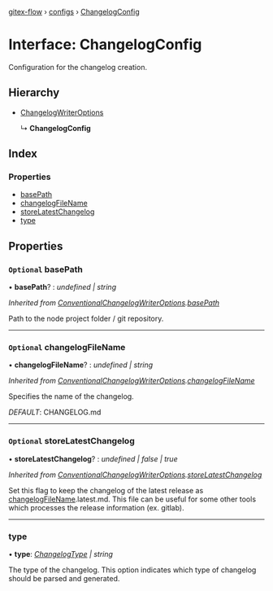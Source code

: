 [gitex-flow](../README.md) › [configs](../modules/configs.md) › [ChangelogConfig](configs.changelogconfig.md)

# Interface: ChangelogConfig

Configuration for the changelog creation.

## Hierarchy

* [ChangelogWriterOptions](changelog.changelogwriteroptions.md)

  ↳ **ChangelogConfig**

## Index

### Properties

* [basePath](configs.changelogconfig.md#optional-basepath)
* [changelogFileName](configs.changelogconfig.md#optional-changelogfilename)
* [storeLatestChangelog](configs.changelogconfig.md#optional-storelatestchangelog)
* [type](configs.changelogconfig.md#type)

## Properties

### `Optional` basePath

• **basePath**? : *undefined | string*

*Inherited from [ConventionalChangelogWriterOptions](changelog.conventionalchangelogwriteroptions.md).[basePath](changelog.conventionalchangelogwriteroptions.md#optional-basepath)*

Path to the node project folder / git repository.

___

### `Optional` changelogFileName

• **changelogFileName**? : *undefined | string*

*Inherited from [ConventionalChangelogWriterOptions](changelog.conventionalchangelogwriteroptions.md).[changelogFileName](changelog.conventionalchangelogwriteroptions.md#optional-changelogfilename)*

Specifies the name of the changelog.

*DEFAULT*: CHANGELOG.md

___

### `Optional` storeLatestChangelog

• **storeLatestChangelog**? : *undefined | false | true*

*Inherited from [ConventionalChangelogWriterOptions](changelog.conventionalchangelogwriteroptions.md).[storeLatestChangelog](changelog.conventionalchangelogwriteroptions.md#optional-storelatestchangelog)*

Set this flag to keep the changelog of the latest release as [changelogFileName](configs.changelogconfig.md#optional-changelogfilename).latest.md.
This file can be useful for some other tools which processes the release information (ex. gitlab).

___

###  type

• **type**: *[ChangelogType](../enums/changelog.changelogtype.md) | string*

The type of the changelog.
This option indicates which type of changelog should be parsed and generated.
